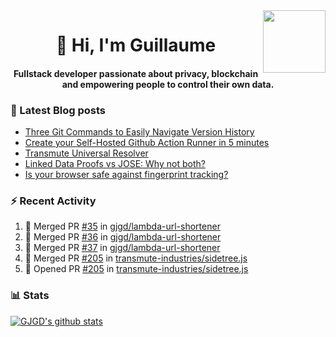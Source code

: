 <img align='right' src='https://user-images.githubusercontent.com/5713670/87202985-820dcb80-c2b6-11ea-9f56-7ec461c497c3.gif' width='100"'>

<h1 align="center">👋 Hi, I'm Guillaume</h1>
<h4 align="center">Fullstack developer passionate about privacy, blockchain and empowering people to control their own data.

### 📝 Latest Blog posts

<!-- BLOG-POST-LIST:START -->
- [Three Git Commands to Easily Navigate Version History](https://gjgd.medium.com/three-git-commands-to-easily-navigate-version-history-95998c391353?source=rss-35e0d58bf235------2)
- [Create your Self-Hosted Github Action Runner in 5 minutes](https://gjgd.medium.com/create-your-self-hosted-github-action-runner-in-5-minutes-a9eff615edc4?source=rss-35e0d58bf235------2)
- [Transmute Universal Resolver](https://medium.com/transmute-techtalk/transmute-universal-resolver-b6c8509858f?source=rss-35e0d58bf235------2)
- [Linked Data Proofs vs JOSE: Why not both?](https://medium.com/transmute-techtalk/linked-data-proofs-vs-jose-why-not-both-1594393418cc?source=rss-35e0d58bf235------2)
- [Is your browser safe against fingerprint tracking?](https://gjgd.medium.com/is-your-browser-safe-against-fingerprint-tracking-6126952b805b?source=rss-35e0d58bf235------2)
<!-- BLOG-POST-LIST:END -->

### :zap: Recent Activity

<!--START_SECTION:activity-->
1. 🎉 Merged PR [#35](https://github.com/gjgd/lambda-url-shortener/pull/35) in [gjgd/lambda-url-shortener](https://github.com/gjgd/lambda-url-shortener)
2. 🎉 Merged PR [#36](https://github.com/gjgd/lambda-url-shortener/pull/36) in [gjgd/lambda-url-shortener](https://github.com/gjgd/lambda-url-shortener)
3. 🎉 Merged PR [#37](https://github.com/gjgd/lambda-url-shortener/pull/37) in [gjgd/lambda-url-shortener](https://github.com/gjgd/lambda-url-shortener)
4. 🎉 Merged PR [#205](https://github.com/transmute-industries/sidetree.js/pull/205) in [transmute-industries/sidetree.js](https://github.com/transmute-industries/sidetree.js)
5. 💪 Opened PR [#205](https://github.com/transmute-industries/sidetree.js/pull/205) in [transmute-industries/sidetree.js](https://github.com/transmute-industries/sidetree.js)
<!--END_SECTION:activity-->

### 📊 Stats

[![GJGD's github stats](https://github-readme-stats.vercel.app/api?username=gjgd&count_private=true&show_icons=true&custom_title=My%20Github%20Stats)](https://github.com/anuraghazra/github-readme-stats)
